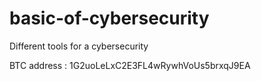 # basic-of-cybersecurity
Different tools for a cybersecurity

BTC address : 1G2uoLeLxC2E3FL4wRywhVoUs5brxqJ9EA
